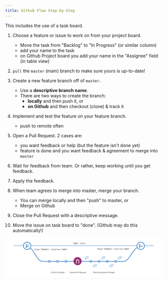 ```yaml
---
title: Github Flow Step-by-Step
---
```


This includes the use of a task board.

1. Choose a feature or issue to work on from your project board. 
   - Move the task from "Backlog" to "In Progress" (or similar column)
   - add your name to the task
   - on Github Project board you add your name in the "Assignee" field (in table view)

2. `pull` the `master` (main) branch to make sure yours is up-to-date!

3. Create a new feature branch off of `master`.  
   - Use a **descriptive branch name**.     
   - There are two ways to create the branch:
     - **locally** and then push it, or
     - **on Github** and then checkout (clone) & track it 

4. Implement and test the feature on your feature branch.
   - push to remote often

5. Open a Pull Request. 2 cases are:
   - you want feedback or help (but the feature isn't done yet)
   - feature is done and you want feedback & agreement to merge into `master`

6. Wait for feedback from team.  Or rather, keep working until you get feedback.

7. Apply the feedback.

8. When team agrees to merge into master, merge your branch.
   - You can merge locally and then "push" to master, or
   - Merge on Github

9. Close the Pull Request with a descriptive message.

10. Move the issue on task board to "done". (Github may do this automatically!)

![Github Flow](github-flow.png)
